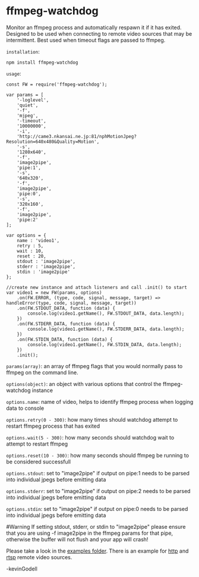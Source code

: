 # ffmpeg-watchdog
Monitor an ffmpeg process and automatically respawn it if it has exited. Designed to be used when connecting to remote video sources that may be intermittent. Best used when timeout flags are passed to ffmpeg.

`installation`:
``` 
npm install ffmpeg-watchdog
```
`usage`:
```
const FW = require('ffmpeg-watchdog');

var params = [
    '-loglevel',
    'quiet',
    '-f',
    'mjpeg',
    '-timeout',
    '10000000',
    '-i',
    'http://came3.nkansai.ne.jp:81/nphMotionJpeg?Resolution=640x480&Quality=Motion',
    '-s',
    '1280x640',
    '-f',
    'image2pipe',
    'pipe:1',
    '-s',
    '640x320',
    '-f',
    'image2pipe',
    'pipe:0',
    '-s',
    '320x160',
    '-f',
    'image2pipe',
    'pipe:2'
];

var options = {
    name : 'video1',
    retry : 5,
    wait : 10,
    reset : 20,
    stdout : 'image2pipe',
    stderr : 'image2pipe',
    stdin : 'image2pipe'
};

//create new instance and attach listeners and call .init() to start
var video1 = new FW(params, options)
    .on(FW.ERROR, (type, code, signal, message, target) => handleError(type, code, signal, message, target))
    .on(FW.STDOUT_DATA, function (data) {
        console.log(video1.getName(), FW.STDOUT_DATA, data.length);
    })
    .on(FW.STDERR_DATA, function (data) {
        console.log(video1.getName(), FW.STDERR_DATA, data.length);
    })
    .on(FW.STDIN_DATA, function (data) {
        console.log(video1.getName(), FW.STDIN_DATA, data.length);
    })
    .init();
```

`params(array)`: an array of ffmpeg flags that you would normally pass to ffmpeg on the command line.

`options(object)`: an object with various options that control the ffmpeg-watchdog instance

`options.name`: name of video, helps to identify ffmpeg process when logging data to console

`options.retry(0 - 300)`: how many times should watchdog attempt to restart ffmpeg process that has exited

`options.wait(5 - 300)`: how many seconds should watchdog wait to attempt to restart ffmpeg

`options.reset(10 - 300)`: how many seconds should ffmpeg be running to be considered successfull

`options.stdout`: set to "image2pipe" if output on pipe:1 needs to be parsed into individual jpegs before emitting data 

`options.stderr`: set to "image2pipe" if output on pipe:2 needs to be parsed into individual jpegs before emitting data

`options.stdin`: set to "image2pipe" if output on pipe:0 needs to be parsed into individual jpegs before emitting data

#Warning
If setting stdout, stderr, or stdin to "image2pipe" please ensure that you are using -f image2pipe in the ffmpeg params for that pipe, otherwise the buffer will not flush and your app will crash!

Please take a look in the <a href="https://github.com/kevinGodell/ffmpeg-watchdog/tree/master/examples">examples folder</a>. There is an example for <a href="https://github.com/kevinGodell/ffmpeg-watchdog/blob/master/examples/http.js">http</a> and <a href="https://github.com/kevinGodell/ffmpeg-watchdog/blob/master/examples/rtsp.js">rtsp</a> remote video sources.



-kevinGodell
